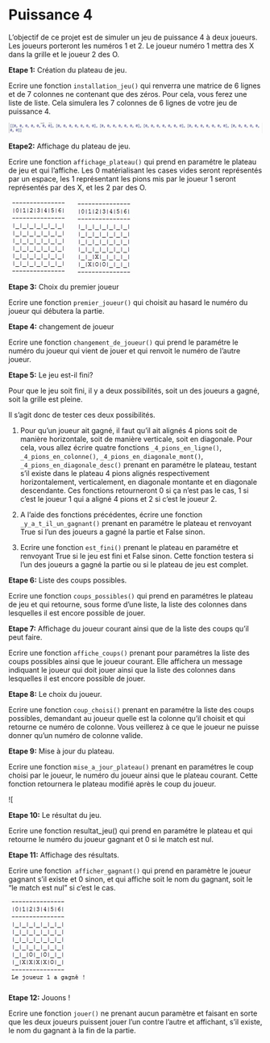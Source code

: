 #  Puissance 4 #

L’objectif de ce projet est de simuler un jeu de puissance 4 à deux joueurs. 
Les joueurs porteront les numéros 1 et 2. 
Le joueur numéro 1 mettra des X dans la grille et le joueur 2 des O.

**Etape 1:** Création du plateau de jeu. 

Ecrire une fonction `installation_jeu()`
qui renverra une matrice de 6 lignes et de 7 colonnes ne contenant que des zéros.  Pour cela, vous ferez une liste de liste. Cela simulera les 7 colonnes de 6 lignes de votre jeu de puissance 4. 
    
![](/Projets/Puissance4/installation_jeu.jpg)

**Etape2:** Affichage du plateau de jeu. 

Ecrire une fonction `affichage_plateau()` qui prend en paramétre le plateau de jeu et qui l’affiche. 
Les 0 matérialisant les cases vides seront représentés par un espace, les 1 représentant les pions mis par le joueur 1 seront représentés par des X, et les 2 par des O. 

![](/Projets/Puissance4/grille_de_jeu.jpg)
![](/Projets/Puissance4/jeu_en_cours.jpg)



**Etape 3:** Choix du premier joueur

Ecrire une fonction `premier_joueur()` qui choisit au hasard le numéro du joueur qui débutera la partie. 


**Etape 4:** changement de joueur

Ecrire une fonction `changement_de_joueur()` qui prend le paramétre le numéro du joueur qui vient de jouer et qui renvoit le numéro de l’autre joueur. 

**Etape 5:** Le jeu est-il fini? 

Pour que le jeu soit fini, il y a deux possibilités, soit un des joueurs a gagné, soit la grille est pleine. 

Il s’agit donc de tester ces deux possibilités.

 1. Pour qu’un joueur ait gagné, il faut qu’il ait alignés 4 pions soit de manière horizontale, soit de manière verticale, soit en diagonale. 
Pour cela, vous allez écrire quatre fonctions `_4_pions_en_ligne()`,` _4_pions_en_colonne()`, `_4_pions_en_diagonale_mont()`,` _4_pions_en_diagonale_desc()` prenant en paramétre le plateau, testant s’il existe dans le plateau 4 pions alignés respectivement horizontalement, verticalement, en diagonale montante et en diagonale descendante. Ces fonctions retourneront 0 si ça n’est pas le cas, 1 si c’est le joueur 1 qui a aligné 4 pions et 2 si c’est le joueur 2. 

2.  A l’aide des fonctions précédentes, écrire une fonction `_y_a_t_il_un_gagnant()`  prenant en paramétre le plateau et renvoyant True si l’un des joueurs a gagné la partie et False sinon.

3. Ecrire une fonction `est_fini()` prenant le plateau en paramétre et renvoyant True si le jeu est fini et False sinon. Cette fonction testera si l’un des joueurs a gagné la partie ou si le plateau de jeu est complet.

**Etape 6:** Liste des coups possibles. 

Ecrire une fonction `coups_possibles()` qui prend en paramétres le plateau de jeu et qui retourne, sous forme d’une liste, la liste des colonnes dans lesquelles il est encore possible de jouer. 

**Etape 7:** Affichage du joueur courant ainsi que de la liste des coups qu’il peut faire. 

Ecrire une fonction `affiche_coups()` prenant pour paramétres la liste des coups possibles ainsi que le joueur courant. Elle affichera un message indiquant le joueur qui doit jouer ainsi que la liste des colonnes dans lesquelles il est encore possible de jouer. 


**Etape 8:** Le choix du joueur.

Ecrire une fonction `coup_choisi()` prenant en paramétre la liste des coups possibles, demandant au joueur quelle est la colonne qu’il choisit et qui retourne ce numéro de colonne. 
Vous veillerez à ce que le joueur ne puisse donner qu’un numéro de colonne valide. 

**Etape 9:** Mise à jour du plateau. 

Ecrire une fonction `mise_a_jour_plateau()` prenant en paramétres le coup choisi par le joueur, le numéro du joueur ainsi que le plateau courant. Cette fonction retournera le plateau modifié après le coup du joueur. 

![[](/Projets/Puissance4/coup_joueur.jpg)

**Etape 10:** Le résultat du jeu.

Ecrire une fonction resultat_jeu() qui prend en paramétre le plateau et qui retourne le numéro du joueur gagnant et 0 si le match est nul. 

**Etape 11:** Affichage des résultats.

Ecrire une fonction` afficher_gagnant()` qui prend en paramètre le joueur gagnant s’il existe et  0 sinon, et qui affiche soit le nom du gagnant, soit le “le match est nul” si c’est le cas. 

![](/Projets/Puissance4/victoire.jpg)

**Etape 12:** Jouons !

Ecrire une fonction `jouer()` ne prenant aucun paramètre et faisant en sorte que les deux joueurs puissent jouer l’un contre l’autre et affichant, s’il existe, le nom du gagnant à la fin de la partie. 
